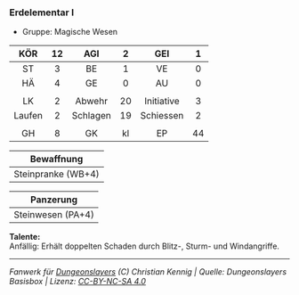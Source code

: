 ### Erdelementar I

- Gruppe: Magische Wesen

|  KÖR   | 12  |   AGI    |  2  |    GEI     |  1  |
| :----: | :-: | :------: | :-: | :--------: | :-: |
|   ST   |  3  |    BE    |  1  |     VE     |  0  |
|   HÄ   |  4  |    GE    |  0  |     AU     |  0  |
|        |     |          |     |            |     |
|   LK   |  2  |  Abwehr  | 20  | Initiative |  3  |
| Laufen |  2  | Schlagen | 19  | Schiessen  |  2  |
|        |     |          |     |            |     |
|   GH   |  8  |    GK    | kl  |     EP     | 44  |

|     Bewaffnung     |
| :----------------: |
| Steinpranke (WB+4) |

|     Panzerung     |
| :---------------: |
| Steinwesen (PA+4) |

**Talente:**  
Anfällig: Erhält doppelten Schaden durch Blitz-, Sturm- und Windangriffe.

---

_Fanwerk für [Dungeonslayers](https://www.dungeonslayers.net/) (C) Christian Kennig | Quelle: Dungeonslayers Basisbox | Lizenz: [CC-BY-NC-SA 4.0](https://creativecommons.org/licenses/by-nc-sa/4.0/deed.de)_

